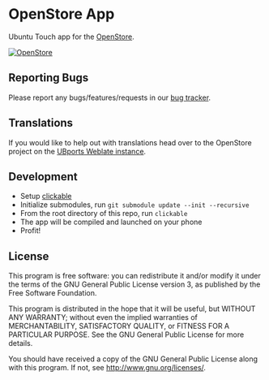 # OpenStore App

Ubuntu Touch app for the [OpenStore](https://open-store.io/).

[![OpenStore](https://open-store.io/badges/en_US.png)](https://open-store.io/app/openstore.openstore-team)

## Reporting Bugs

Please report any bugs/features/requests in our [bug tracker](https://gitlab.com/theopenstore/openstore-meta/issues).

## Translations

If you would like to help out with translations head over to the OpenStore
project on the [UBports Weblate instance](https://translate.ubports.com/projects/openstore/openstore-app/).

## Development

* Setup [clickable](https://github.com/bhdouglass/clickable)
* Initialize submodules, run `git submodule update --init --recursive`
* From the root directory of this repo, run `clickable`
* The app will be compiled and launched on your phone
* Profit!

## License

This program is free software: you can redistribute it and/or modify it under the terms of the GNU General Public License version 3, as published
by the Free Software Foundation.

This program is distributed in the hope that it will be useful, but WITHOUT ANY WARRANTY; without even the implied warranties of MERCHANTABILITY, SATISFACTORY QUALITY, or FITNESS FOR A PARTICULAR PURPOSE.  See the GNU General Public License for more details.

You should have received a copy of the GNU General Public License along with this program.  If not, see <http://www.gnu.org/licenses/>.
